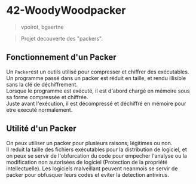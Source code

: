 # 42-WoodyWoodpacker

> vpoirot, bgaertne

> Projet decouverte des "packers".

## Fonctionnement d'un Packer

Un `Packer`est un outils utilisé pour compresser et chiffrer des exécutables.<br>
Un programme passé dans un packer est réduit en taille, et rendu illisible sans la clé de déchiffrement.<br>
Lorsque le programme est exécuté, il est d'abord chargé en mémoire sous sa forme compressée et chiffrée.<br>
Juste avant l'exécution, il est décompressé et déchiffré en mémoire pour etre executé normalement.<br>

## Utilité d'un Packer

On peux utiliser un packer pour plusieurs raisons; légitimes ou non.<br>
Il reduit la taille des fichiers exécutables pour la distribution de logiciel, et on peux se servir de l'obfurcation du code pour empecher l'analyse ou la modification non autorisées de logiciel (Protection de la propriété intellectuelle). Les logiciels malveillant peuvent neanmois se servir de packer pour obfusquer leurs codes et eviter la detection antivirus.


